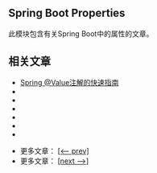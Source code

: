 ## Spring Boot Properties

此模块包含有关Spring Boot中的属性的文章。

## 相关文章

+ [Spring @Value注解的快速指南](docs/Spring的@Value快速指南.md)
+ []()
+ []()
+ []()
+ []()
+ []()
+ []()

- 更多文章： [[<-- prev]](../spring-boot-properties-1/README.md)
- 更多文章： [[next -->]](../spring-boot-properties-3/README.md)